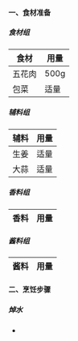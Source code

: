 #### 一、食材准备
##### 食材组

| 食材  | 用量   |
| --- | ---- |
| 五花肉 | 500g |
| 包菜  | 适量   |

##### 辅料组

| 辅料  | 用量  |
| --- | --- |
| 生姜  | 适量  |
| 大蒜  | 适量  |

##### 香料组

| 香料  | 用量  |
| --- | --- |

##### 酱料组

| 酱料          | 用量  |
| ----------- | --- |

#### 二、烹饪步骤
##### 焯水
* 